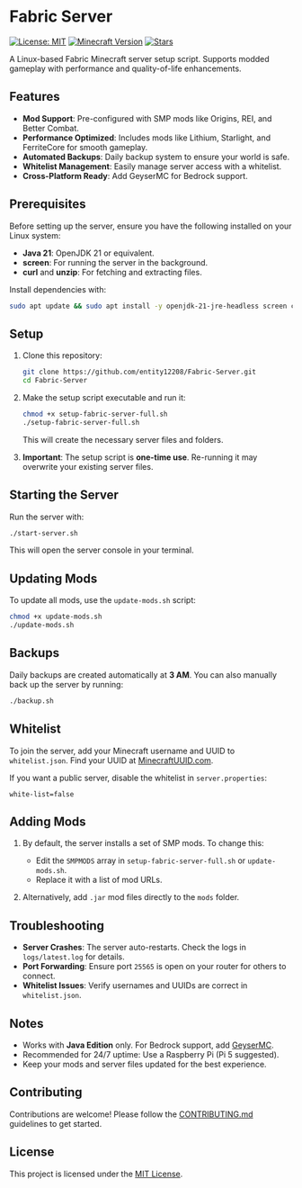 # Fabric Server
[![License: MIT](https://img.shields.io/badge/License-MIT-yellow.svg)](https://opensource.org/licenses/MIT)
[![Minecraft Version](https://img.shields.io/badge/Minecraft-1.21.5-blue)](https://www.minecraft.net)
[![Stars](https://img.shields.io/github/stars/entity12208/Fabric-Server)](https://github.com/entity12208/Fabric-Server/stargazers)

A Linux-based Fabric Minecraft server setup script. Supports modded gameplay with performance and quality-of-life enhancements.

## Features
- **Mod Support**: Pre-configured with SMP mods like Origins, REI, and Better Combat.
- **Performance Optimized**: Includes mods like Lithium, Starlight, and FerriteCore for smooth gameplay.
- **Automated Backups**: Daily backup system to ensure your world is safe.
- **Whitelist Management**: Easily manage server access with a whitelist.
- **Cross-Platform Ready**: Add GeyserMC for Bedrock support.

## Prerequisites
Before setting up the server, ensure you have the following installed on your Linux system:
- **Java 21**: OpenJDK 21 or equivalent.
- **screen**: For running the server in the background.
- **curl** and **unzip**: For fetching and extracting files.

Install dependencies with:
```bash
sudo apt update && sudo apt install -y openjdk-21-jre-headless screen curl unzip
```

## Setup
1. Clone this repository:
   ```bash
   git clone https://github.com/entity12208/Fabric-Server.git
   cd Fabric-Server
   ```
2. Make the setup script executable and run it:
   ```bash
   chmod +x setup-fabric-server-full.sh
   ./setup-fabric-server-full.sh
   ```
   This will create the necessary server files and folders.

3. **Important**: The setup script is **one-time use**. Re-running it may overwrite your existing server files.

## Starting the Server
Run the server with:
```bash
./start-server.sh
```
This will open the server console in your terminal.

## Updating Mods
To update all mods, use the `update-mods.sh` script:
```bash
chmod +x update-mods.sh
./update-mods.sh
```

## Backups
Daily backups are created automatically at **3 AM**. You can also manually back up the server by running:
```bash
./backup.sh
```

## Whitelist
To join the server, add your Minecraft username and UUID to `whitelist.json`. Find your UUID at [MinecraftUUID.com](https://minecraftuuid.com).

If you want a public server, disable the whitelist in `server.properties`:
```properties
white-list=false
```

## Adding Mods
1. By default, the server installs a set of SMP mods. To change this:
   - Edit the `SMPMODS` array in `setup-fabric-server-full.sh` or `update-mods.sh`.
   - Replace it with a list of mod URLs.

2. Alternatively, add `.jar` mod files directly to the `mods` folder.

## Troubleshooting
- **Server Crashes**: The server auto-restarts. Check the logs in `logs/latest.log` for details.
- **Port Forwarding**: Ensure port `25565` is open on your router for others to connect.
- **Whitelist Issues**: Verify usernames and UUIDs are correct in `whitelist.json`.

## Notes
- Works with **Java Edition** only. For Bedrock support, add [GeyserMC](https://geysermc.org).
- Recommended for 24/7 uptime: Use a Raspberry Pi (Pi 5 suggested).
- Keep your mods and server files updated for the best experience.

## Contributing
Contributions are welcome! Please follow the [CONTRIBUTING.md](CONTRIBUTING.md) guidelines to get started.

## License
This project is licensed under the [MIT License](LICENSE).
